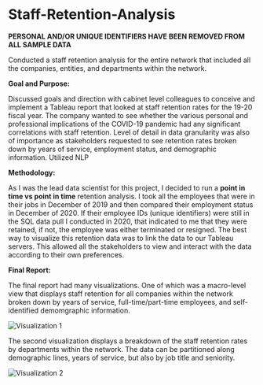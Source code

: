 # Staff-Retention-Analysis

**PERSONAL AND/OR UNIQUE IDENTIFIERS HAVE BEEN REMOVED FROM ALL SAMPLE DATA** 

Conducted a staff retention analysis for the entire network that included all the companies, entities, and departments within the network.

**Goal and Purpose:**

Discussed goals and direction with cabinet level colleagues to conceive and implement a Tableau report that looked at staff retention rates for the 19-20 fiscal year. The company wanted to see whether the various personal and professional implications of the COVID-19 pandemic had any significant correlations with staff retention. Level of detail in data granularity was also of importance as stakeholders requested to see retention rates broken down by years of service, employment status, and demographic information. Utilized NLP

**Methodology:**

As I was the lead data scientist for this project, I decided to run a **point in time vs point in time** retention analysis. I took all the employees that were in their jobs in December of 2019 and then compared their employment status in December of 2020. If their employee IDs (unique identifiers) were still in the SQL data pull I conducted in 2020, that indicated to me that they were retained, if not, the employee was either terminated or resigned. The best way to visualize this retention data was to link the data to our Tableau servers. This allowed all the stakeholders to view and interact with the data according to their own preferences. 

**Final Report:**

The final report had many visualizations. One of which was a macro-level view that displays staff retention for all companies within the network broken down by years of service, full-time/part-time employees, and self-identified demomgraphic information.

![Visualization 1](Retention-1.gif)



The second visualization displays a breakdown of the staff retention rates by departments within the network. The data can be partitioned along demographic lines, years of service, but also by job title and seniority.

![Visualization 2](Retention-2.gif)
